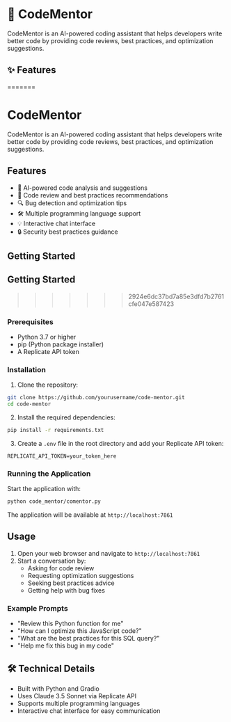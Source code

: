 
# 🎯 CodeMentor

CodeMentor is an AI-powered coding assistant that helps developers write better code by providing code reviews, best practices, and optimization suggestions.

## ✨ Features
=======

# CodeMentor

CodeMentor is an AI-powered coding assistant that helps developers write better code by providing code reviews, best practices, and optimization suggestions.

##  Features

- 🤖 AI-powered code analysis and suggestions
- 📝 Code review and best practices recommendations
- 🔍 Bug detection and optimization tips
- 🛠️ Multiple programming language support
- 💡 Interactive chat interface
- 🔒 Security best practices guidance


##  Getting Started

##  Getting Started
>>>>>>> 2924e6dc37bd7a85e3dfd7b2761cfe047e587423

### Prerequisites

- Python 3.7 or higher
- pip (Python package installer)
- A Replicate API token

### Installation

1. Clone the repository:
```bash
git clone https://github.com/yourusername/code-mentor.git
cd code-mentor
```

2. Install the required dependencies:
```bash
pip install -r requirements.txt
```

3. Create a `.env` file in the root directory and add your Replicate API token:
```
REPLICATE_API_TOKEN=your_token_here
```

### Running the Application

Start the application with:
```bash
python code_mentor/comentor.py
```

The application will be available at `http://localhost:7861`


## Usage


1. Open your web browser and navigate to `http://localhost:7861`
2. Start a conversation by:
   - Asking for code review
   - Requesting optimization suggestions
   - Seeking best practices advice
   - Getting help with bug fixes

### Example Prompts

- "Review this Python function for me"
- "How can I optimize this JavaScript code?"
- "What are the best practices for this SQL query?"
- "Help me fix this bug in my code"

## 🛠️ Technical Details

- Built with Python and Gradio
- Uses Claude 3.5 Sonnet via Replicate API
- Supports multiple programming languages
- Interactive chat interface for easy communication


